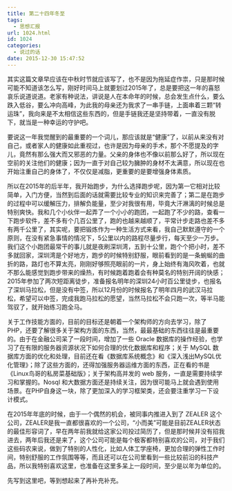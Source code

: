 ```yaml
---
title: 第二十四年冬至
tags:
  - 思想汇报
url: 1024.html
id: 1024
categories:
  - 说过的话
date: 2015-12-30 15:47:52
---
```


其实这篇文章早应该在中秋时节就应该写了，也不是因为拖延症作祟，只是那时候可能不知道该怎么写，刚好时间马上就要划过2015年了，总是要把这一年的喜怒哀乐说道说道。老家有种说法，讲说是人在本命年的时候，总会发生点什么，要么跌入低谷，要么冲向高峰，为此我的母亲还为我求了一串手链，上面串着三颗“转运珠”，我向来是不太相信这些东西的，但是手链我还是坚持带着，一直没有脱下，就当是一种幸运的守护吧。

要说这一年我觉醒到的最重要的一个词儿，那应该就是“健康”了，以前从来没有对自己，或者家人的健康如此重视过，也许是因为母亲的手术，那个不愿提及的字儿，竟然有那么强大而又邪恶的力量。父亲的身体也不像以前那么好了，所以现在空前的关注他们的健康；因为一直于对自己较为臃肿的身材不太满意，所以现在也开始注重自己的身体了，不仅仅是减脂，更重要的是要增强身体素质。

所以在2015年的后半年，我开始跑步，为什么选择跑步呢，因为第一它相对比较简单，入门方便，当然到后面的话就需要比较专业的知识来完善了；第二是在跑步的过程中可以缓解压力，排解负能量，至少对我很有用，毕竟大汗淋漓的时候总是特别爽快。我和几个小伙伴一起弄了一个小小的跑团，一起跑了不少的路，查看一下跑步软件，差不多有个几百公里了，跑的也越来越顺了，平常计步走路也差不多有两千公里了，其实呢，要把锻炼作为一种生活方式来看，我自己默默遵守的一个原则，在没有紧急事情的情况下，5公里以内的路程尽量步行，每天至少一万步。我们这个小跑团最常干的事儿就是夜刷深圳湾，五到十公里，跑个个把小时，差不多就回家，深圳湾是个好地方，跑步的时候特别舒服，眼前看到的是一条蜿蜒的曲折的路，路灯也不算太亮，刚刚好够照亮眼前的一片，身上始终有海风吹着，也就不那么能感觉到跑步带来的燥热，有时候跑着跑着会有种莫名的特别开阔的快感；2015年参加了两次短距离徒步，准备报名明年的深圳24小时百公里徒步，也报名了深圳马拉松，但是没有中签，所以12月份的时候报名了明年四月的武汉马拉松，希望可以中签，完成我跑马拉松的愿望，当然马拉松不会只跑一次，等半马能驾驭了，就开始练习跑全马。

关于工作技能方面的，目前的目标还是朝着一个架构师的方向去学习，除了PHP，还要了解很多关于架构方面的东西，当然，最最基础的东西往往是最重要的。由于在金融公司呆了一段时间，增加了一些 Oracle 数据库的操作经验，也学习了在有限的服务器资源状况下如何合理的优化数据库和程序；关于 MySQL 数据库方面的优化和处理，目前还在看《数据库系统概念》和《深入浅出MySQL优化管理》；除了这些方面的，还得加强服务器运维方面的东西，正在看的书是《Linux鸟哥的私房菜基础版》；关于架构高并发的 web 服务，一直是需要持续学习和掌握的。Nosql 和大数据方面还是持续关注，因为很可能马上就会遇到使用场景。在PHP自身这一块，除了更加深入的学习框架类，还会要注重学习一下设计模式。

在2015年年底的时候，由于一个偶然的机会，被同事内推进入到了 ZEALER 这个公司，ZEALER是我一直都很喜欢的一个公司，“小而美”可能是目前ZEALER状态的最佳形容词了，早在两年前我就给这家公司投过简历了，但是那时候并没有招我进去，两年后我还是来了，这个公司可能是每个极客都特别喜欢的公司，对于我们这些码农来说，做到了特别的人性化，比如人体工学座椅，更加合理的弹性工作时间，特别舒服的工作氛围等等，而且还可以在公司里看到一些比较前沿的科技产品，所以我特别喜欢这里，也准备在这里多呆上一段时间，至少是以年为单位的。

先写到这里吧，等到想起来了再补充补充。
